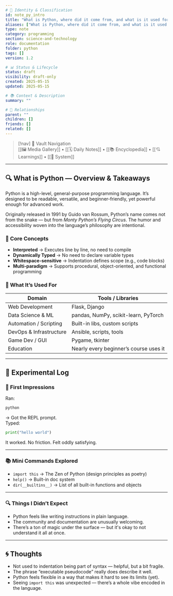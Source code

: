 ```yaml
---
# 📄 Identity & Classification
id: note_py_intro
title: "What is Python, where did it come from, and what is it used for?"
aliases: ["What is Python, where did it come from, and what is it used for?"]
type: note
category: programming
section: science-and-technology
role: documentation
folder: python
tags: []
version: 1.2

# 📊 Status & Lifecycle
status: draft
visibility: draft-only
created: 2025-05-15
updated: 2025-05-15

# 📚 Context & Description
summary: ""

# 🧱 Relationships
parent: ""
children: []
friends: []
related: []
---
```



> [!nav] 🧱 Vault Navigation  
> [[🖼 Media Gallery]] • [[🗓 Daily Notes]] • [[📚 Encyclopedia]] • [[💘 Learnings]] • [[🧠 System]]

---


## 🔍 What is Python — Overview & Takeaways

Python is a high-level, general-purpose programming language. It’s designed to be readable, versatile, and beginner-friendly, yet powerful enough for advanced work.

Originally released in 1991 by Guido van Rossum, Python’s name comes not from the snake — but from *Monty Python’s Flying Circus*. The humor and accessibility woven into the language’s philosophy are intentional.

### 🧠 Core Concepts

- **Interpreted** → Executes line by line, no need to compile
- **Dynamically Typed** → No need to declare variable types
- **Whitespace-sensitive** → Indentation defines scope (e.g., code blocks)
- **Multi-paradigm** → Supports procedural, object-oriented, and functional programming

### 🧰 What It’s Used For

| Domain              | Tools / Libraries                     |
|---------------------|----------------------------------------|
| Web Development     | Flask, Django                          |
| Data Science & ML   | pandas, NumPy, scikit-learn, PyTorch   |
| Automation / Scripting | Built-in libs, custom scripts      |
| DevOps & Infrastructure | Ansible, scripts, tools            |
| Game Dev / GUI      | Pygame, tkinter                        |
| Education           | Nearly every beginner’s course uses it |

---

## 🧪 Experimental Log

### 🧱 First Impressions

Ran:

```bash
python
```

→ Got the REPL prompt.  
Typed:

```python
print("hello world")
```

It worked. No friction. Felt oddly satisfying.

---

### 📚 Mini Commands Explored

- `import this` → The Zen of Python (design principles as poetry)
- `help()` → Built-in doc system
- `dir(__builtins__)` → List of all built-in functions and objects

---

### 🔍 Things I Didn’t Expect

- Python feels like writing instructions in plain language.
- The community and documentation are unusually welcoming.
- There’s a ton of magic under the surface — but it's okay to not understand it all at once.

---

## 🌀 Thoughts
- Not used to indentation being part of syntax — helpful, but a bit fragile.
- The phrase “executable pseudocode” really does describe it well.
- Python feels flexible in a way that makes it hard to see its limits (yet).
- Seeing `import this` was unexpected — there’s a whole vibe encoded in the language.


